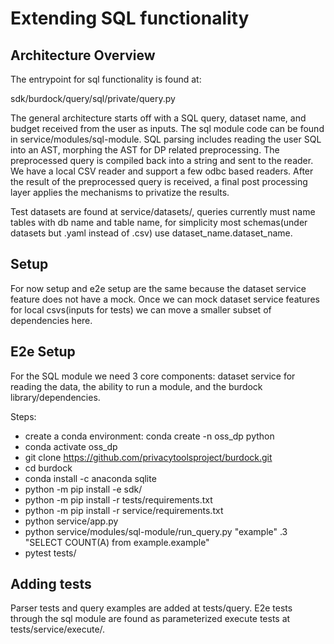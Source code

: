 # Extending SQL functionality

## Architecture Overview
The entrypoint for sql functionality is found at:

sdk/burdock/query/sql/private/query.py

The general architecture starts off with a SQL query, dataset name, and budget received from the user as inputs. The sql module code can be found in service/modules/sql-module.
SQL parsing includes reading the user SQL into an AST, morphing the AST for DP related preprocessing. The preprocessed query is compiled back into a string and sent to the reader. We have a local CSV reader and support a few odbc based readers. After the result of the preprocessed query is received, a final post processing layer applies the mechanisms to privatize the results.


Test datasets are found at service/datasets/, queries currently must name tables with db name and table name, for simplicity most schemas(under datasets but .yaml instead of .csv) use dataset_name.dataset_name.


## Setup
For now setup and e2e setup are the same because the dataset service feature does not have a mock. Once we can mock dataset service features for local csvs(inputs for tests) we can move a smaller subset of dependencies here.


## E2e Setup
For the SQL module we need 3 core components: dataset service for reading the data, the ability to run a module, and the burdock library/dependencies.


Steps:
- create a conda environment: conda create -n oss_dp python
- conda activate oss_dp
- git clone https://github.com/privacytoolsproject/burdock.git
- cd burdock
- conda install -c anaconda sqlite
- python -m pip install -e sdk/
- python -m pip install -r tests/requirements.txt
- python -m pip install -r service/requirements.txt
- python service/app.py
- python service/modules/sql-module/run_query.py "example" .3 "SELECT COUNT(A) from example.example"
- pytest tests/



## Adding tests
Parser tests and query examples are added at tests/query. E2e tests through the sql module are found as parameterized execute tests at tests/service/execute/.
